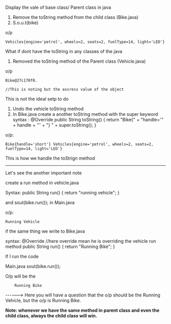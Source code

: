 Display the vale of base class/ Parent class in java
1. Remove the toString method from the child class (Bike.java)
2. S.o.u.t(bike)

o/p 

	Vehicles{engine='petrol', wheels=2, seats=2, fuelType=14, light='LED'}

What if dont have the toString in any classes of the java

1. Removed the toString method of the Parent class (Vehicle.java)

o/p

	Bike@27c170f0.
 
	//This is noting but the assress value of the object


This is not the ideal setp to do


1. Undo the vehicle toString method
2. In Bike.java create a another toString method with the super keyword
	syntax :
			@Override
			public String toString() {
			   return "Bike{" +
			 	"handle='" + handle + '\'' +
				"} " + super.toString();
			}

o/p:

	Bike{handle='short'} Vehicles{engine='petrol', wheels=2, seats=2, fuelType=14, light='LED'}

 

This is how we handle the toStrign method

---------------------------------------------------------------------------------------------------------------------------------------------------------------------

Let's see the another important note



create a run method in vehicle.java

Syntax:
	public String run() {
return "running  vehicle";
}

and sout(bike.run());    in Main.java

o/p:

	Running Vehicle


if the same thing we write to Bike.java 

syntax:
	@Override	//here override mean he is overriding the vehicle run method
	public String run() {
	return "Running Bike";
	}

If I run the code 

Main.java
		sout(bike.run());

O/p will be the 

		Running Bike

------> Here you will have a question that the o/p should be the Running Vehicle, but the o/p is
Running Bike.


**Note: whenever we have the same method in parent class and even the child class, always
the child class will win.**
